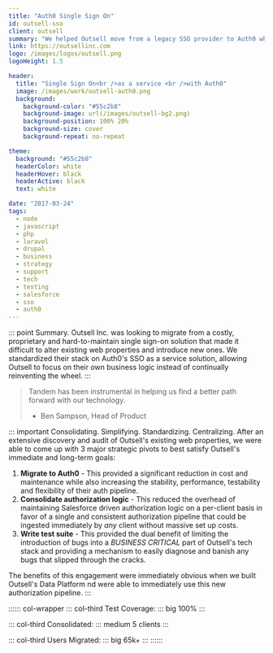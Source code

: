 ```yaml
---
title: "Auth0 Single Sign On"
id: outsell-sso
client: outsell
summary: "We helped Outsell move from a legacy SSO provider to Auth0 while simplifying their auth logic and integrating with Salesforce."
link: https://outsellinc.com
logo: /images/logos/outsell.png
logoHeight: 1.5

header:
  title: "Single Sign On<br />as a service <br />with Auth0"
  image: /images/work/outsell-auth0.png
  background:
    background-color: "#55c2b8"
    background-image: url(/images/outsell-bg2.png)
    background-position: 100% 20%
    background-size: cover
    background-repeat: no-repeat

theme:
  background: "#55c2b8"
  headerColor: white
  headerHover: black
  headerActive: black
  text: white

date: "2017-03-24"
tags:
  - node
  - javascript
  - php
  - laravel
  - drupal
  - business
  - strategy
  - support
  - tech
  - testing
  - salesforce
  - sso
  - auth0
---
```


::: point Summary.
Outsell Inc. was looking to migrate from a costly, proprietary and hard-to-maintain single sign-on solution that made it difficult to alter existing web properties and introduce new ones. We standardized their stack on Auth0's SSO as a service solution, allowing Outsell to focus on their own business logic instead of continually reinventing the wheel.
:::

> Tandem has been instrumental in helping us find a better path forward with our technology.
> - Ben Sampson, Head of Product

::: important Consolidating. Simplifying. Standardizing. Centralizing.
After an extensive discovery and audit of Outsell's existing web properties, we were able to come up with 3 major strategic pivots to best satisfy Outsell's immediate and long-term goals:

1. **Migrate to Auth0** - This provided a significant reduction in cost and maintenance while also increasing the stability, performance, testability and flexibility of their auth pipeline.
2. **Consolidate authorization logic** - This reduced the overhead of maintaining Salesforce driven authorization logic on a per-client basis in favor of a single and consistent authorization pipeline that could be ingested immediately by *any* client without massive set up costs.
3. **Write test suite** - This provided the dual benefit of limiting the introduction of bugs into a *BUSINESS CRITICAL* part of Outsell's tech stack and providing a mechanism to easily diagnose and banish any bugs that slipped through the cracks.

The benefits of this engagement were immediately obvious when we built Outsell's Data Platform nd were able to immediately use this new authorization pipeline.
:::

:::::: col-wrapper
::: col-third Test Coverage:
::: big
100%
:::

::: col-third Consolidated:
::: medium
5 clients
:::

::: col-third Users Migrated:
::: big
65k+
:::
::::::

